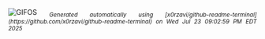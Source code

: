 <div align="justify">
<picture>
    <source media="(prefers-color-scheme: dark)" srcset="https://i.ibb.co/HLTnWnNw/output-gif.gif">
    <source media="(prefers-color-scheme: light)" srcset="https://i.ibb.co/HLTnWnNw/output-gif.gif">
    <img alt="GIFOS" src="https://i.ibb.co/HLTnWnNw/output-gif.gif">
</picture>
<sub><i>Generated automatically using [x0rzavi/github-readme-terminal](https://github.com/x0rzavi/github-readme-terminal) on Wed Jul 23 09:02:59 PM EDT 2025</i></sub>
</div>

<!--  -->